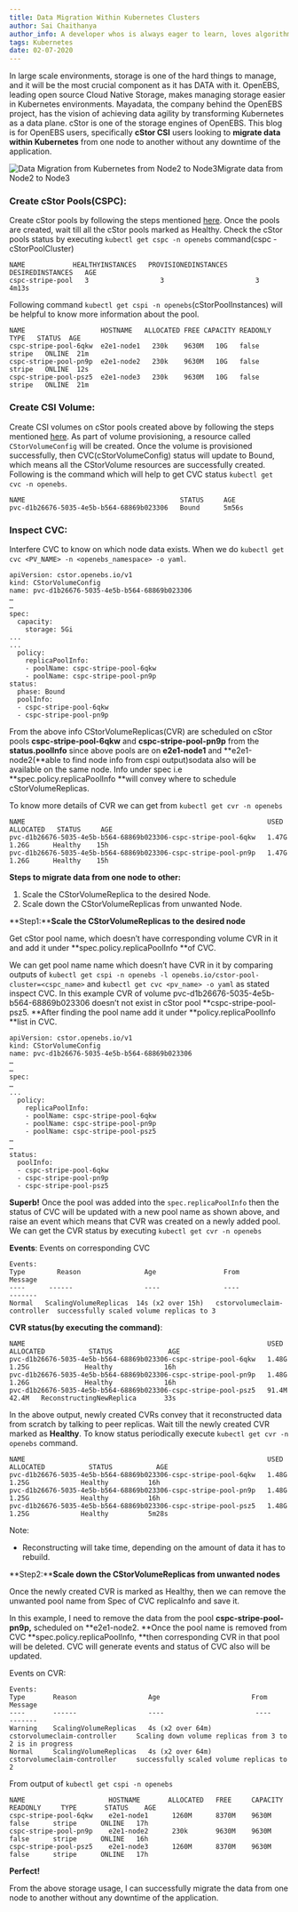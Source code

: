 ```yaml
---
title: Data Migration Within Kubernetes Clusters
author: Sai Chaithanya
author_info: A developer whos is always eager to learn, loves algorithms, maths, Kubernetes, and programming, Passionate towards Data Science. Enjoys playing kabaddi and traveling.
tags: Kubernetes
date: 02-07-2020
---
```


In large scale environments, storage is one of the hard things to manage, and it will be the most crucial component as it has DATA with it. OpenEBS, leading open source Cloud Native Storage, makes managing storage easier in Kubernetes environments. Mayadata, the company behind the OpenEBS project, has the vision of achieving data agility by transforming Kubernetes as a data plane. cStor is one of the storage engines of OpenEBS. 
This blog is for OpenEBS users, specifically **cStor CSI** users looking to **migrate data within Kubernetes** from one node to another without any downtime of the application.

![Data Migration from Kubernetes from Node2 to Node3](/images/blog/2020/07/Data-migration-diagram.png)Migrate data from Node2 to Node3

### Create cStor Pools(CSPC):

Create cStor pools by following the steps mentioned [here](https://github.com/openebs/cstor-operators/blob/master/docs/quick.md). Once the pools are created, wait till all the cStor pools marked as Healthy. Check the cStor pools status by executing `kubectl get cspc -n openebs` command(cspc - cStorPoolCluster)

    NAME            HEALTHYINSTANCES   PROVISIONEDINSTANCES   DESIREDINSTANCES   AGE
    cspc-stripe-pool   3                  3                       3              4m13s

Following command `kubectl get cspi -n openebs`(cStorPoolInstances) will be helpful to know more information about the pool.

    NAME                   HOSTNAME   ALLOCATED FREE CAPACITY READONLY  TYPE   STATUS  AGE
    cspc-stripe-pool-6qkw  e2e1-node1   230k    9630M   10G   false   stripe   ONLINE  21m
    cspc-stripe-pool-pn9p  e2e1-node2   230k    9630M   10G   false   stripe   ONLINE  12s
    cspc-stripe-pool-psz5  e2e1-node3   230k    9630M   10G   false   stripe   ONLINE  21m

### Create CSI Volume:

Create CSI volumes on cStor pools created above by following the steps mentioned [here](https://github.com/openebs/cstor-csi#provision-a-cstor-volume-using-openebs-cstor-csi-driver). As part of volume provisioning, a resource called `CStorVolumeConfig` will be created. Once the volume is provisioned successfully, then CVC(cStorVolumeConfig) status will update to Bound, which means all the CStorVolume resources are successfully created. Following is the command which will help to get CVC status `kubectl get cvc -n openebs`.

    NAME                                       STATUS     AGE
    pvc-d1b26676-5035-4e5b-b564-68869b023306   Bound      5m56s
    

### **Inspect CVC**:

Interfere CVC to know on which node data exists. When we do `kubectl get cvc <PV_NAME> -n <openebs_namespace> -o yaml`.

    apiVersion: cstor.openebs.io/v1
    kind: CStorVolumeConfig
    name: pvc-d1b26676-5035-4e5b-b564-68869b023306
    …
    …
    spec:
      capacity:
        storage: 5Gi
    ...
    ...
      policy:
        replicaPoolInfo:
        - poolName: cspc-stripe-pool-6qkw
        - poolName: cspc-stripe-pool-pn9p
    status:
      phase: Bound
      poolInfo:
      - cspc-stripe-pool-6qkw
      - cspc-stripe-pool-pn9p

From the above info CStorVolumeReplicas(CVR) are scheduled on cStor pools **cspc-stripe-pool-6qkw** and **cspc-stripe-pool-pn9p** from the **status.poolInfo** since above pools are on **e2e1-node1** and **e2e1-node2(**able to find node info from cspi output)sodata also will be available on the same node. Info under spec i.e **spec.policy.replicaPoolInfo **will convey where to schedule cStorVolumeReplicas.

To know more details of CVR we can get from `kubectl get cvr -n openebs`

    NAME                                                             USED    ALLOCATED   STATUS     AGE
    pvc-d1b26676-5035-4e5b-b564-68869b023306-cspc-stripe-pool-6qkw   1.47G    1.26G      Healthy    15h
    pvc-d1b26676-5035-4e5b-b564-68869b023306-cspc-stripe-pool-pn9p   1.47G    1.26G      Healthy    15h

**Steps to migrate data from one node to other:**

1. Scale the CStorVolumeReplica to the desired Node.
2. Scale down the CStorVolumeReplicas from unwanted Node.

**Step1:****Scale the CStorVolumeReplicas to the desired node**

Get cStor pool name, which doesn’t have corresponding volume CVR in it and add it under **spec.policy.replicaPoolInfo **of CVC.

We can get pool name name which doesn’t have CVR in it by comparing outputs of `kubectl get cspi -n openebs -l openebs.io/cstor-pool-cluster=<cspc_name>` and `kubectl get cvc <pv_name> -o yaml` as stated inspect CVC. In this example CVR of volume pvc-d1b26676-5035-4e5b-b564-68869b023306 doesn’t not exist in cStor pool **cspc-stripe-pool-psz5. **After finding the pool name add it under **policy.replicaPoolInfo **list in CVC.

    apiVersion: cstor.openebs.io/v1
    kind: CStorVolumeConfig
    name: pvc-d1b26676-5035-4e5b-b564-68869b023306
    …
    …
    spec:
    …
    ...
      policy:
        replicaPoolInfo:
        - poolName: cspc-stripe-pool-6qkw
        - poolName: cspc-stripe-pool-pn9p
        - poolName: cspc-stripe-pool-psz5
    …
    …
    status:
      poolInfo:
      - cspc-stripe-pool-6qkw
      - cspc-stripe-pool-pn9p
      - cspc-stripe-pool-psz5

**Superb!**
Once the pool was added into the `spec.replicaPoolInfo` then the status of CVC will be updated with a new pool name as shown above, and raise an event which means that CVR was created on a newly added pool. We can get the CVR status by executing `kubectl get cvr -n openebs`

**Events**: Events on corresponding CVC

    Events:
    Type        Reason                Age                 From                         Message
    ----      ------                  ----                ----                         -------
    Normal   ScalingVolumeReplicas  14s (x2 over 15h)   cstorvolumeclaim-controller  successfully scaled volume replicas to 3

**CVR status(by executing the command)**:

    NAME                                                             USED    ALLOCATED           STATUS              AGE
    pvc-d1b26676-5035-4e5b-b564-68869b023306-cspc-stripe-pool-6qkw   1.48G    1.25G              Healthy             16h
    pvc-d1b26676-5035-4e5b-b564-68869b023306-cspc-stripe-pool-pn9p   1.48G    1.26G              Healthy             16h
    pvc-d1b26676-5035-4e5b-b564-68869b023306-cspc-stripe-pool-psz5   91.4M    42.4M   ReconstructingNewReplica       33s

In the above output, newly created CVRs convey that it reconstructed data from scratch by talking to peer replicas. Wait till the newly created CVR marked as **Healthy**. To know status periodically execute `kubectl get cvr -n openebs` command.

    NAME                                                             USED    ALLOCATED           STATUS           AGE
    pvc-d1b26676-5035-4e5b-b564-68869b023306-cspc-stripe-pool-6qkw   1.48G     1.25G             Healthy          16h
    pvc-d1b26676-5035-4e5b-b564-68869b023306-cspc-stripe-pool-pn9p   1.48G     1.25G             Healthy          16h
    pvc-d1b26676-5035-4e5b-b564-68869b023306-cspc-stripe-pool-psz5   1.48G     1.25G             Healthy          5m28s

Note:

- Reconstructing will take time, depending on the amount of data it has to rebuild.

**Step2:****Scale down the CStorVolumeReplicas from unwanted nodes**

Once the newly created CVR is marked as Healthy, then we can remove the unwanted pool name from Spec of CVC replicaInfo and save it. 

In this example, I need to remove the data from the pool **cspc-stripe-pool-pn9p,** scheduled on **e2e1-node2. **Once the pool name is removed from CVC **spec.policy.replicaPoolInfo, **then corresponding CVR in that pool will be deleted. CVC will generate events and status of CVC also will be updated.

Events on CVR:

    Events:
    Type       Reason                  Age                       From                            Message
    ----       ------                  ----                       ----                            -------
    Warning    ScalingVolumeReplicas   4s (x2 over 64m)     cstorvolumeclaim-controller     Scaling down volume replicas from 3 to 2 is in progress
    Normal     ScalingVolumeReplicas   4s (x2 over 64m)     cstorvolumeclaim-controller     successfully scaled volume replicas to 2

From output of `kubectl get cspi -n openebs`

    NAME                     HOSTNAME       ALLOCATED   FREE     CAPACITY    READONLY     TYPE       STATUS    AGE
    cspc-stripe-pool-6qkw    e2e1-node1      1260M      8370M    9630M         false      stripe      ONLINE   17h
    cspc-stripe-pool-pn9p    e2e1-node2      230k       9630M    9630M         false      stripe      ONLINE   16h
    cspc-stripe-pool-psz5    e2e1-node3      1260M      8370M    9630M         false      stripe      ONLINE   17h

**Perfect!**

From the above storage usage, I can successfully migrate the data from one node to another without any downtime of the application.
